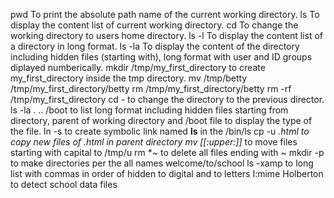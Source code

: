 pwd To print the absolute path name of the current working directory.
ls To display the content list of current working directory.
cd To change the working directory to users home directory.
ls -l To display the content list of a directory in long format.
ls -la To display the content of the directory including hidden files (starting with), long format with user and ID groups diplayed numberically.
mkdir /tmp/my_first_directory  to create my_first_directory inside the tmp directory.
mv /tmp/betty /tmp/my_first_directory/betty
rm /tmp/my_first_directory/betty
rm -rf /tmp/my_first_directory
cd - to change the directory to the previous director.
ls -la . .. /boot to list long format including hidden files starting from directory, parent of working directory and /boot
file  to display the type of the file.
ln -s to create symbolic link named __ls__ in the /bin/ls 
cp -u *.html  to copy new files of .html in parent directory
mv [[:upper:]]* to move files starting with capital to /tmp/u
rm *~ to delete all files ending with ~
mkdir -p to make directories per the all names welcome/to/school
ls -xamp to long list with commas in order of hidden to digital and to letters
I:mime Holberton  to detect school data files


